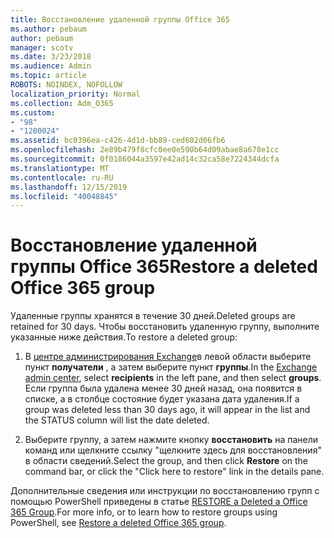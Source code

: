 ```yaml
---
title: Восстановление удаленной группы Office 365
ms.author: pebaum
author: pebaum
manager: scotv
ms.date: 3/23/2018
ms.audience: Admin
ms.topic: article
ROBOTS: NOINDEX, NOFOLLOW
localization_priority: Normal
ms.collection: Adm_O365
ms.custom:
- "98"
- "1200024"
ms.assetid: bc0396ea-c426-4d1d-bb89-ced602d06fb6
ms.openlocfilehash: 2e89b479f8cfc0ee0e590b64d09abae8a678e1cc
ms.sourcegitcommit: 0f0186044a3597e42ad14c32ca58e7224344dcfa
ms.translationtype: MT
ms.contentlocale: ru-RU
ms.lasthandoff: 12/15/2019
ms.locfileid: "40048845"
---
```

# <a name="restore-a-deleted-office-365-group"></a><span data-ttu-id="82c22-102">Восстановление удаленной группы Office 365</span><span class="sxs-lookup"><span data-stu-id="82c22-102">Restore a deleted Office 365 group</span></span>

<span data-ttu-id="82c22-103">Удаленные группы хранятся в течение 30 дней.</span><span class="sxs-lookup"><span data-stu-id="82c22-103">Deleted groups are retained for 30 days.</span></span> <span data-ttu-id="82c22-104">Чтобы восстановить удаленную группу, выполните указанные ниже действия.</span><span class="sxs-lookup"><span data-stu-id="82c22-104">To restore a deleted group:</span></span>
  
1. <span data-ttu-id="82c22-105">В [центре администрирования Exchange](https://outlook.office365.com/ecp/)в левой области выберите пункт **получатели** , а затем выберите пункт **группы**.</span><span class="sxs-lookup"><span data-stu-id="82c22-105">In the [Exchange admin center](https://outlook.office365.com/ecp/), select **recipients** in the left pane, and then select **groups**.</span></span> <span data-ttu-id="82c22-106">Если группа была удалена менее 30 дней назад, она появится в списке, а в столбце состояние будет указана дата удаления.</span><span class="sxs-lookup"><span data-stu-id="82c22-106">If a group was deleted less than 30 days ago, it will appear in the list and the STATUS column will list the date deleted.</span></span>

2. <span data-ttu-id="82c22-107">Выберите группу, а затем нажмите кнопку **восстановить** на панели команд или щелкните ссылку "щелкните здесь для восстановления" в области сведений.</span><span class="sxs-lookup"><span data-stu-id="82c22-107">Select the group, and then click **Restore** on the command bar, or click the "Click here to restore" link in the details pane.</span></span>

<span data-ttu-id="82c22-108">Дополнительные сведения или инструкции по восстановлению групп с помощью PowerShell приведены в статье [RESTORE a Deleted a Office 365 Group](https://go.microsoft.com/fwlink/?linkid=867802).</span><span class="sxs-lookup"><span data-stu-id="82c22-108">For more info, or to learn how to restore groups using PowerShell, see [Restore a deleted Office 365 group](https://go.microsoft.com/fwlink/?linkid=867802).</span></span>
  
